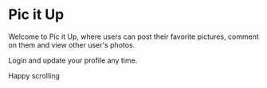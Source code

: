 # Pic it Up

Welcome to Pic it Up, where users can post their favorite pictures, comment on them and view other user's photos.

Login and update your profile any time.

Happy scrolling


